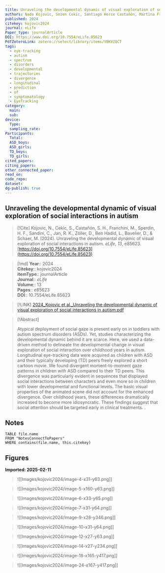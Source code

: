 ```yaml
---
title: Unraveling the developmental dynamic of visual exploration of social interactions in autism
authors: Nada Kojovic, Sezen Cekic, Santiago Herce Castañón, Martina Franchini, Holger Franz Sperdin, Corrado Sandini, Reem Kais Jan, Daniela Zöller, Lylia Ben Hadid, Daphné Bavelier, Marie Schaer
published: 2024
citekey: kojovic2024
journal: eLife
Paper_type: journalArticle
DOI: https://www.doi.org/10.7554/eLife.85623
PdfZoteroLink: zotero://select/library/items/YBKVZQCT
tags:
  - eye-tracking
  - autism
  - spectrum
  - disorders
  - developmental
  - trajectories
  - divergence
  - longitudinal
  - prediction
  - of
  - symptomatology
  - EyeTracking
category:
  main: 
  sub: 
device:
  Type: 
  sampling_rate: 
Participants:
  Total: 
  ASD_boys: 
  ASD_girls: 
  TD_boys: 
  TD_girls: 
cited_papers: 
citing_papers: 
other_connected_paper: 
read_on: 
code_repo: 
dataset: 
dg-publish: true
---
```


## Unraveling the developmental dynamic of visual exploration of social interactions in autism

> [!Cite]
> Kojovic, N., Cekic, S., Castañón, S. H., Franchini, M., Sperdin, H. F., Sandini, C., Jan, R. K., Zöller, D., Ben Hadid, L., Bavelier, D., & Schaer, M. (2024). Unraveling the developmental dynamic of visual exploration of social interactions in autism. _eLife_, _13_, e85623. [https://doi.org/10.7554/eLife.85623](https://doi.org/10.7554/eLife.85623)


>[!md]
> **Year**:: 2024   
> **Citekey**:: kojovic2024  
> **itemType**:: journalArticle  
> **Journal**:: *eLife*  
> **Volume**:: 13   
> **Pages**:: e85623  
> **DOI**:: 10.7554/eLife.85623    

> [!LINK] 
> [2024_Kojovic et al._Unraveling the developmental dynamic of visual exploration of social interactions in autism.pdf](zotero://select/library/items/H5E3ADPF)

> [!Abstract]
>
> Atypical deployment of social gaze is present early on in toddlers with autism spectrum disorders (ASDs). Yet, studies characterizing the developmental dynamic behind it are scarce. Here, we used a data-driven method to delineate the developmental change in visual exploration of social interaction over childhood years in autism. Longitudinal eye-tracking data were acquired as children with ASD and their typically developing (TD) peers freely explored a short cartoon movie. We found divergent moment-to-moment gaze patterns in children with ASD compared to their TD peers. This divergence was particularly evident in sequences that displayed social interactions between characters and even more so in children with lower developmental and functional levels. The basic visual properties of the animated scene did not account for the enhanced divergence. Over childhood years, these differences dramatically increased to become more idiosyncratic. These findings suggest that social attention should be targeted early in clinical treatments.
>.
> 


## Notes

```dataview 
TABLE file.name 
FROM "NotesConnectToPapers" 
WHERE contains(file.name, this.citekey)
```


## Figures

**Imported: 2025-02-11**

> ![[Images/kojovic2024/image-4-x31-y63.png]]

> ![[Images/kojovic2024/image-5-x160-y63.png]]

> ![[Images/kojovic2024/image-6-x33-y65.png]]

> ![[Images/kojovic2024/image-7-x31-y64.png]]

> ![[Images/kojovic2024/image-9-x28-y346.png]]

> ![[Images/kojovic2024/image-10-x31-y64.png]]

> ![[Images/kojovic2024/image-12-x27-y63.png]]

> ![[Images/kojovic2024/image-14-x27-y234.png]]

> ![[Images/kojovic2024/image-18-x165-y417.png]]

> ![[Images/kojovic2024/image-24-x167-y417.png]]
